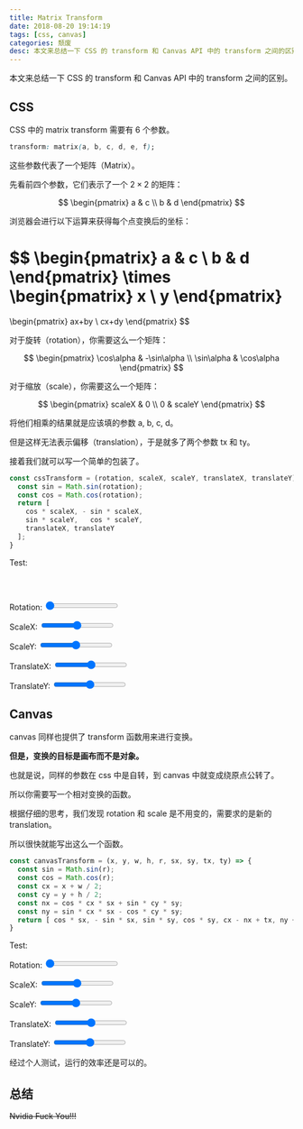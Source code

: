 ```yaml
---
title: Matrix Transform
date: 2018-08-20 19:14:19
tags: [css, canvas]
categories: 颓废
desc: 本文来总结一下 CSS 的 transform 和 Canvas API 中的 transform 之间的区别。
---
```


本文来总结一下 CSS 的 transform 和 Canvas API 中的 transform 之间的区别。

## CSS

CSS 中的 matrix transform 需要有 6 个参数。

```css
transform: matrix(a, b, c, d, e, f);
```

这些参数代表了一个矩阵（Matrix）。

先看前四个参数，它们表示了一个 $2 \times 2$ 的矩阵：

$$
\begin{pmatrix}
a & c \\
b & d
\end{pmatrix}
$$

浏览器会进行以下运算来获得每个点变换后的坐标：

$$
\begin{pmatrix}
a & c \\
b & d
\end{pmatrix}
\times
\begin{pmatrix}
x \\
y
\end{pmatrix}
=
\begin{pmatrix}
ax+by \\
cx+dy
\end{pmatrix}
$$

对于旋转（rotation），你需要这么一个矩阵：

$$
\begin{pmatrix}
\cos\alpha & -\sin\alpha \\
\sin\alpha & \cos\alpha
\end{pmatrix}
$$

对于缩放（scale），你需要这么一个矩阵：

$$
\begin{pmatrix}
scaleX & 0 \\
0 & scaleY
\end{pmatrix}
$$

将他们相乘的结果就是应该填的参数 a, b, c, d。

但是这样无法表示偏移（translation），于是就多了两个参数 tx 和 ty。

接着我们就可以写一个简单的包装了。

```js
const cssTransform = (rotation, scaleX, scaleY, translateX, translateY) => {
  const sin = Math.sin(rotation);
  const cos = Math.cos(rotation);
  return [
    cos * scaleX, - sin * scaleX,
    sin * scaleY,   cos * scaleY,
    translateX, translateY
  ];
}
```

Test:

<div style="background:url(/img/huaji.png);width:30px;height:30px;display:inline-block;" id="huaji"></div>

Rotation:
<input type="range" oninput="cssinput()" id="css-rotation" value="0">

ScaleX:
<input type="range" oninput="cssinput()" id="css-scalex" value="50">

ScaleY:
<input type="range" oninput="cssinput()" id="css-scaley" value="50">

TranslateX:
<input type="range" oninput="cssinput()" id="css-translatex" value="50">

TranslateY:
<input type="range" oninput="cssinput()" id="css-translatey" value="50">

<script type="text/javascript">
const $ = (id) => document.getElementById(id);
const cssTransform = (rotation, scaleX, scaleY, translateX, translateY) => {
  const sin = Math.sin(rotation);
  const cos = Math.cos(rotation);
  return [
    cos * scaleX, - sin * scaleX,
    sin * scaleY,   cos * scaleY,
    translateX, translateY
  ];
}
const cssinput = () => {
  const r = $('css-rotation').value / 50 * Math.PI;
  const sx = $('css-scalex').value / 50;
  const sy = $('css-scaley').value / 50;
  const tx = $('css-translatex').value - 50;
  const ty = $('css-translatey').value - 50;
  $('huaji').style.transform = `matrix(${cssTransform(r, sx, sy, tx, ty)})`;
}
</script>

## Canvas

canvas 同样也提供了 transform 函数用来进行变换。

**但是，变换的目标是画布而不是对象。**

也就是说，同样的参数在 css 中是自转，到 canvas 中就变成绕原点公转了。

所以你需要写一个相对变换的函数。

根据仔细的思考，我们发现 rotation 和 scale 是不用变的，需要求的是新的 translation。

所以很快就能写出这么一个函数。

```js
const canvasTransform = (x, y, w, h, r, sx, sy, tx, ty) => {
  const sin = Math.sin(r);
  const cos = Math.cos(r);
  const cx = x + w / 2;
  const cy = y + h / 2;
  const nx = cos * cx * sx + sin * cy * sy;
  const ny = sin * cx * sx - cos * cy * sy;
  return [ cos * sx, - sin * sx, sin * sy, cos * sy, cx - nx + tx, ny + cy + ty ];
}
```

Test:

<canvas width="200" height="200"></canvas>

Rotation:
<input type="range" oninput="canvasinput()" id="canvas-rotation" value="0">

ScaleX:
<input type="range" oninput="canvasinput()" id="canvas-scalex" value="50">

ScaleY:
<input type="range" oninput="canvasinput()" id="canvas-scaley" value="50">

TranslateX:
<input type="range" oninput="canvasinput()" id="canvas-translatex" value="50">

TranslateY:
<input type="range" oninput="canvasinput()" id="canvas-translatey" value="50">


<script type="text/javascript">
const canvasTransform = (x, y, w, h, r, sx, sy, tx, ty) => {
  const sin = Math.sin(r);
  const cos = Math.cos(r);
  const cx = x + w / 2;
  const cy = y + h / 2;
  const nx = cos * cx * sx + sin * cy * sy;
  const ny = sin * cx * sx - cos * cy * sy;
  return [ cos * sx, - sin * sx, sin * sy, cos * sy, cx - nx + tx, ny + cy + ty ];
}
const ctx = document.querySelector('canvas').getContext('2d');
const huaji = new Image();
huaji.src = '/img/huaji.png';
const canvasinput = () => {
  ctx.clearRect(0, 0, 200, 200);
  const r = $('canvas-rotation').value / 50 * Math.PI;
  const sx = $('canvas-scalex').value / 50;
  const sy = $('canvas-scaley').value / 50;
  const tx = $('canvas-translatex').value - 50;
  const ty = $('canvas-translatey').value - 50;
  ctx.setTransform(...canvasTransform(85, 85, 30, 30, r, sx, sy, tx, ty));
  ctx.drawImage(huaji, 85, 85, 30, 30);
}
huaji.onload = canvasinput;
</script>

经过个人测试，运行的效率还是可以的。

## 总结

~~Nvidia Fuck You!!!~~
